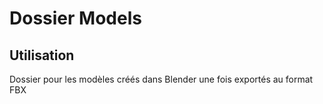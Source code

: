 # Dossier Models
## Utilisation
Dossier pour les modèles créés dans Blender une fois exportés au format FBX